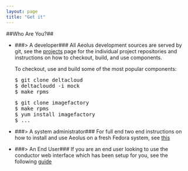 ```yaml
---
layout: page
title: "Get it"
---
```


<div id="get_it_container" markdown="1">
##Who Are You?##

- ###> A developer###
  All Aeolus development sources are served by git, see the
  [projects](projects.html) page for the individual project repositories and
  instructions on how to checkout, build, and use components.

  To checkout, use and build some of the most popular components:

  <pre>
  $ git clone deltacloud
  $ deltacloudd -i mock
  $ make rpms
  </pre>
  
  <pre>
  $ git clone imagefactory
  $ make rpms
  $ yum install imagefactory
  $ ...
  </pre>

- ###> A system administrator###
  For full end two end instructions on how to install and use Aeolus
  on a fresh Fedora system, see [this](gsg/0.10.0/configuring_aeolus.html)

- ###> An End User###
  If you are an end user looking to use the conductor web interface which
  has been setup for you, see the following [guide](gsg/0.10.0/first_login.html)
</div>
